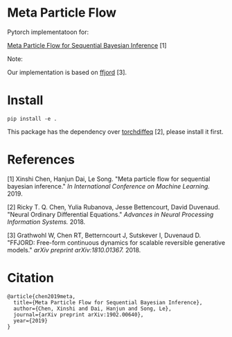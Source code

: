 # Meta Particle Flow

Pytorch implementatoon for:

[Meta Particle Flow for Sequential Bayesian Inference](https://arxiv.org/abs/1902.00640) [1]

Note:

Our implementation is based on [ffjord](https://github.com/rtqichen/ffjord) [3].

# Install

  `pip install -e .`

  This package has the dependency over [torchdiffeq](https://github.com/rtqichen/torchdiffeq) [2], please install it first.


# References
[1] Xinshi Chen, Hanjun Dai, Le Song. "Meta particle flow for sequential bayesian inference." *In International Conference on Machine Learning.* 2019.

[2] Ricky T. Q. Chen, Yulia Rubanova, Jesse Bettencourt, David Duvenaud. "Neural Ordinary Differential Equations." *Advances in Neural Processing Information Systems.* 2018.

[3] Grathwohl W, Chen RT, Betterncourt J, Sutskever I, Duvenaud D. "FFJORD: Free-form continuous dynamics for scalable reversible generative models." *arXiv preprint arXiv:1810.01367.* 2018.


# Citation
```
@article{chen2019meta,
  title={Meta Particle Flow for Sequential Bayesian Inference},
  author={Chen, Xinshi and Dai, Hanjun and Song, Le},
  journal={arXiv preprint arXiv:1902.00640},
  year={2019}
}
```
